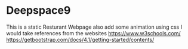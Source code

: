 # Deepspace9
This is a static Resturant Webpage also add some animation using css
I would take references from the websites
https://www.w3schools.com/
https://getbootstrap.com/docs/4.1/getting-started/contents/
